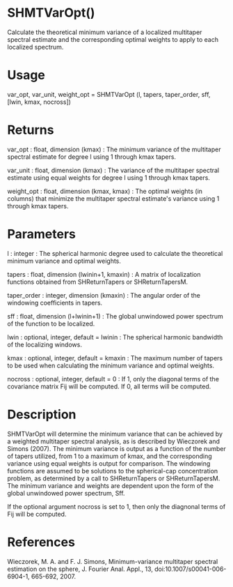 # SHMTVarOpt()

Calculate the theoretical minimum variance of a localized multitaper spectral estimate and the corresponding optimal weights to apply to each localized spectrum.

# Usage

var_opt, var_unit, weight_opt = SHMTVarOpt (l, tapers, taper_order, sff, [lwin, kmax, nocross])

# Returns

var_opt : float, dimension (kmax)
:   The minimum variance of the multitaper spectral estimate for degree l using 1 through kmax tapers.

var_unit : float, dimension (kmax)
:   The variance of the multitaper spectral estimate using equal weights for degree l using 1 through kmax tapers.

weight_opt : float, dimension (kmax, kmax)
:   The optimal weights (in columns) that minimize the multitaper spectral estimate's variance using 1 through kmax tapers.

# Parameters

l : integer
:   The spherical harmonic degree used to calculate the theoretical minimum variance and optimal weights.

tapers : float, dimension (lwinin+1, kmaxin)
:   A matrix of localization functions obtained from SHReturnTapers or SHReturnTapersM.

taper_order : integer, dimension (kmaxin)
:   The angular order of the windowing coefficients in tapers.

sff : float, dimension (l+lwinin+1)
:   The global unwindowed power spectrum of the function to be localized.

lwin : optional, integer, default = lwinin
:   The spherical harmonic bandwidth of the localizing windows.

kmax : optional, integer, default = kmaxin
:   The maximum number of tapers to be used when calculating the minimum variance and optimal weights.

nocross : optional, integer, default = 0
:   If 1, only the diagonal terms of the covariance matrix Fij will be computed. If 0, all terms will be computed.

# Description

SHMTVarOpt will determine the minimum variance that can be achieved by a weighted multitaper spectral analysis, as is described by Wieczorek and Simons (2007). The minimum variance is output as a function of the number of tapers utilized, from 1 to a maximum of kmax, and the corresponding variance using equal weights is output for comparison. The windowing functions are assumed to be solutions to the spherical-cap concentration problem, as determined by a call to SHReturnTapers or SHReturnTapersM. The minimum variance and weights are dependent upon the form of the global unwindowed power spectrum, Sff.

If the optional argument nocross is set to 1, then only the diagnonal terms of Fij will be computed.

# References

Wieczorek, M. A. and F. J. Simons, Minimum-variance multitaper spectral estimation on the sphere, J. Fourier Anal. Appl., 13, doi:10.1007/s00041-006-6904-1, 665-692, 2007.
